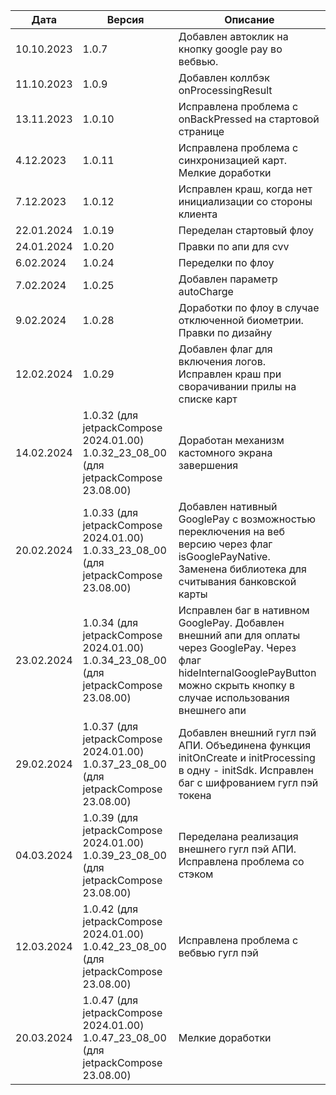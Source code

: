 | Дата       | Версия                                                                               | Описание                                                                                                                                                                            |
|------------|--------------------------------------------------------------------------------------|-------------------------------------------------------------------------------------------------------------------------------------------------------------------------------------|
| 10.10.2023 | 1.0.7                                                                                | Добавлен автоклик на кнопку google pay во вебвью.                                                                                                                                   |
| 11.10.2023 | 1.0.9                                                                                | Добавлен коллбэк onProcessingResult                                                                                                                                                 |
| 13.11.2023 | 1.0.10                                                                               | Исправлена проблема с onBackPressed на стартовой странице                                                                                                                           |
| 4.12.2023  | 1.0.11                                                                               | Исправлена проблема с синхронизацией карт. Мелкие доработки                                                                                                                         |
| 7.12.2023  | 1.0.12                                                                               | Исправлен краш, когда нет инициализации со стороны клиента                                                                                                                          |
| 22.01.2024 | 1.0.19                                                                               | Переделан стартовый флоу                                                                                                                                                            |
| 24.01.2024 | 1.0.20                                                                               | Правки по апи для cvv                                                                                                                                                               |
| 6.02.2024  | 1.0.24                                                                               | Переделки по флоу                                                                                                                                                                   |
| 7.02.2024  | 1.0.25                                                                               | Добавлен параметр autoCharge                                                                                                                                                        |
| 9.02.2024  | 1.0.28                                                                               | Доработки по флоу в случае отключенной биометрии. Правки по дизайну                                                                                                                 |
| 12.02.2024 | 1.0.29                                                                               | Добавлен флаг для включения логов. Исправлен краш при сворачивании прилы на списке карт                                                                                             |
| 14.02.2024 | 1.0.32 (для jetpackCompose 2024.01.00) 1.0.32_23_08_00 (для jetpackCompose 23.08.00) | Доработан механизм кастомного  экрана завершения                                                                                                                                    |
| 20.02.2024 | 1.0.33 (для jetpackCompose 2024.01.00) 1.0.33_23_08_00 (для jetpackCompose 23.08.00) | Добавлен нативный GooglePay с возможностью переключения на веб версию через флаг isGooglePayNative. Заменена библиотека для считывания банковской карты                             |
| 23.02.2024 | 1.0.34 (для jetpackCompose 2024.01.00) 1.0.34_23_08_00 (для jetpackCompose 23.08.00) | Исправлен баг в нативном GooglePay. Добавлен внешний апи для оплаты через GooglePay. Через флаг hideInternalGooglePayButton можно скрыть кнопку в случае использования внешнего апи |
| 29.02.2024 | 1.0.37 (для jetpackCompose 2024.01.00) 1.0.37_23_08_00 (для jetpackCompose 23.08.00) | Добавлен внешний гугл пэй АПИ. Объединена функция initOnCreate и initProcessing в одну - initSdk. Исправлен баг с шифрованием гугл пэй токена                                       |
| 04.03.2024 | 1.0.39 (для jetpackCompose 2024.01.00) 1.0.39_23_08_00 (для jetpackCompose 23.08.00) | Переделана реализация внешнего гугл пэй АПИ. Исправлена проблема со стэком                                                                                                          |
| 12.03.2024 | 1.0.42 (для jetpackCompose 2024.01.00) 1.0.42_23_08_00 (для jetpackCompose 23.08.00) | Исправлена проблема с вебвью гугл пэй                                                                                                                                               |
| 20.03.2024 | 1.0.47 (для jetpackCompose 2024.01.00) 1.0.47_23_08_00 (для jetpackCompose 23.08.00) | Мелкие доработки                                                                                                                                                                    |